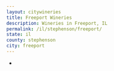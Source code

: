 ```yaml
---
layout: citywineries
title: Freeport Wineries
description: Wineries in Freeport, IL
permalink: /il/stephenson/freeport/
state: il
county: stephenson
city: freeport
---
```

-
